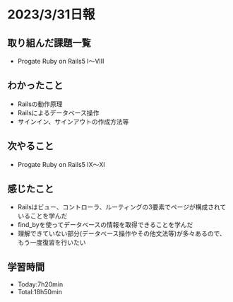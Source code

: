 # 2023/3/31日報

## 取り組んだ課題一覧
- Progate Ruby on Rails5 I〜VIII

## わかったこと
- Railsの動作原理
- Railsによるデータベース操作
- サインイン、サインアウトの作成方法等

## 次やること
- Progate Ruby on Rails5 IX〜XI

## 感じたこと
- Railsはビュー、コントローラ、ルーティングの3要素でページが構成されていることを学んだ
- find_byを使ってデータベースの情報を取得できることを学んだ
- 理解できていない部分(データベース操作やその他文法等)が多々あるので、もう一度復習を行いたい

## 学習時間
- Today:7h20min
- Total:18h50min

